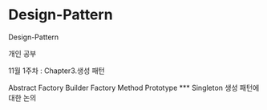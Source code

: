 # Design-Pattern
Design-Pattern

개인 공부

11월 1주차 : Chapter3.생성 패턴

Abstract Factory
Builder
Factory Method
Prototype ***
Singleton
생성 패턴에 대한 논의
